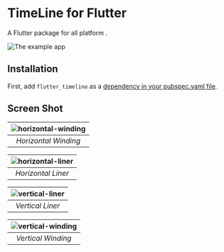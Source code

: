 # TimeLine for Flutter


A Flutter package for all platform .


![The example app ](https://github.com/mohammedjmosalam/flutter_timeline)

## Installation

First, add `flutter_timeline` as a [dependency in your pubspec.yaml file](https://flutter.dev/using-packages/).

## Screen Shot
| ![horizontal-winding](https://i.ibb.co/HrdMtCq/screen-shot1.png) | 
|:--:| 
| *Horizontal Winding* |

| ![horizontal-liner](https://i.ibb.co/SBjpgTx/screen-shot2.png) | 
|:--:| 
| *Horizontal  Liner* |

| ![vertical-liner](https://i.ibb.co/sCNsqKp/screen-shot3.png) | 
|:--:| 
| *Vertical Liner* |

| ![vertical-winding](https://i.ibb.co/HG844by/screen-shot4.png) | 
|:--:| 
| *Vertical Winding* |
